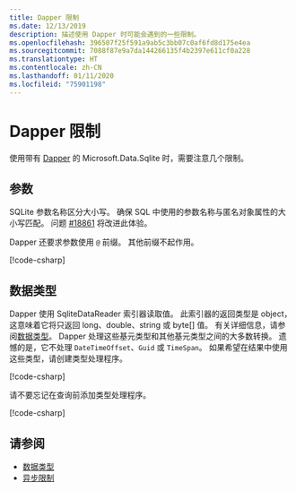 ```yaml
---
title: Dapper 限制
ms.date: 12/13/2019
description: 描述使用 Dapper 时可能会遇到的一些限制。
ms.openlocfilehash: 396507f25f591a9ab5c3bb07c0af6fd8d175e4ea
ms.sourcegitcommit: 7088f87e9a7da144266135f4b2397e611cf0a228
ms.translationtype: HT
ms.contentlocale: zh-CN
ms.lasthandoff: 01/11/2020
ms.locfileid: "75901198"
---
```

# <a name="dapper-limitations"></a>Dapper 限制

使用带有 [Dapper](https://stackexchange.github.io/Dapper/) 的 Microsoft.Data.Sqlite 时，需要注意几个限制。

## <a name="parameters"></a>参数

SQLite 参数名称区分大小写。 确保 SQL 中使用的参数名称与匿名对象属性的大小写匹配。 问题 [#18861](https://github.com/dotnet/efcore/issues/18861) 将改进此体验。

Dapper 还要求参数使用 `@` 前缀。 其他前缀不起作用。

[!code-csharp[](../../../../samples/snippets/standard/data/sqlite/DapperSample/Program.cs?name=snippet_Parameter)]

## <a name="data-types"></a>数据类型

Dapper 使用 SqliteDataReader 索引器读取值。 此索引器的返回类型是 object，这意味着它将只返回 long、double、string 或 byte[] 值。 有关详细信息，请参阅[数据类型](types.md)。 Dapper 处理这些基元类型和其他基元类型之间的大多数转换。 遗憾的是，它不处理 `DateTimeOffset`、`Guid` 或 `TimeSpan`。 如果希望在结果中使用这些类型，请创建类型处理程序。

[!code-csharp[](../../../../samples/snippets/standard/data/sqlite/DapperSample/Program.cs?name=snippet_TypeHandlers)]

请不要忘记在查询前添加类型处理程序。

[!code-csharp[](../../../../samples/snippets/standard/data/sqlite/DapperSample/Program.cs?name=snippet_AddTypeHandlers)]

## <a name="see-also"></a>请参阅

* [数据类型](types.md)
* [异步限制](async.md)
